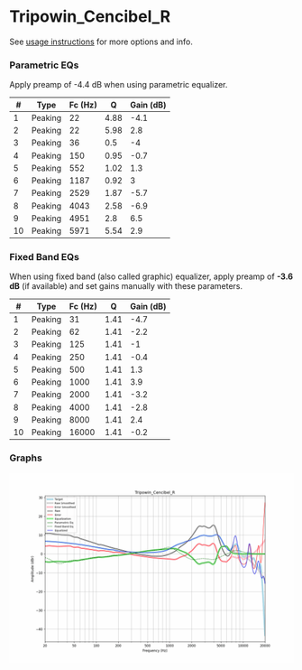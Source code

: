 # Tripowin_Cencibel_R
See [usage instructions](https://github.com/jaakkopasanen/AutoEq#usage) for more options and info.

### Parametric EQs
Apply preamp of -4.4 dB when using parametric equalizer.

|   # | Type    |   Fc (Hz) |    Q |   Gain (dB) |
|-----|---------|-----------|------|-------------|
|   1 | Peaking |        22 | 4.88 |        -4.1 |
|   2 | Peaking |        22 | 5.98 |         2.8 |
|   3 | Peaking |        36 | 0.5  |        -4   |
|   4 | Peaking |       150 | 0.95 |        -0.7 |
|   5 | Peaking |       552 | 1.02 |         1.3 |
|   6 | Peaking |      1187 | 0.92 |         3   |
|   7 | Peaking |      2529 | 1.87 |        -5.7 |
|   8 | Peaking |      4043 | 2.58 |        -6.9 |
|   9 | Peaking |      4951 | 2.8  |         6.5 |
|  10 | Peaking |      5971 | 5.54 |         2.9 |

### Fixed Band EQs
When using fixed band (also called graphic) equalizer, apply preamp of **-3.6 dB** (if available) and set gains manually with these parameters.

|   # | Type    |   Fc (Hz) |    Q |   Gain (dB) |
|-----|---------|-----------|------|-------------|
|   1 | Peaking |        31 | 1.41 |        -4.7 |
|   2 | Peaking |        62 | 1.41 |        -2.2 |
|   3 | Peaking |       125 | 1.41 |        -1   |
|   4 | Peaking |       250 | 1.41 |        -0.4 |
|   5 | Peaking |       500 | 1.41 |         1.3 |
|   6 | Peaking |      1000 | 1.41 |         3.9 |
|   7 | Peaking |      2000 | 1.41 |        -3.2 |
|   8 | Peaking |      4000 | 1.41 |        -2.8 |
|   9 | Peaking |      8000 | 1.41 |         2.4 |
|  10 | Peaking |     16000 | 1.41 |        -0.2 |

### Graphs
![](./Tripowin_Cencibel_R.png)
